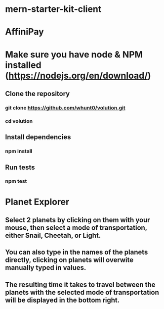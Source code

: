 # mern-starter-kit-client
# AffiniPay
# Make sure you have node & NPM installed (https://nodejs.org/en/download/)
## Clone the repository
### git clone https://github.com/whunt0/volution.git
### cd volution
## Install dependencies
### npm install
## Run tests
### npm test
# Planet Explorer
## Select 2 planets by clicking on them with your mouse, then select a mode of transportation, either Snail, Cheetah, or Light.
## You can also type in the names of the planets directly, clicking on planets will overwite manually typed in values.
## The resulting time it takes to travel between the planets with the selected mode of transportation will be displayed in the bottom right.

